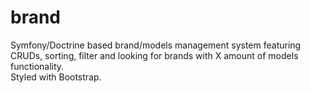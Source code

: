 # brand
Symfony/Doctrine based brand/models management system featuring CRUDs, sorting, filter and looking for brands with X amount of models functionality.<br> 
Styled with Bootstrap.
